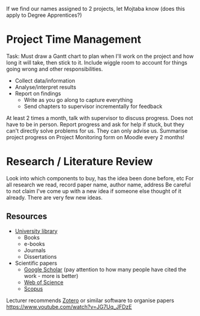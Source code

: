 If we find our names assigned to 2 projects, let Mojtaba know (does this apply to Degree Apprentices?)

# Project Time Management
Task: Must draw a Gantt chart to plan when I'll work on the project and how long it will take, then stick to it. Include wiggle room to account for things going wrong and other responsibilities.

- Collect data/information
- Analyse/interpret results
- Report on findings
	- Write as you go along to capture everything
	- Send chapters to supervisor incrementally for feedback

At least 2 times a month, talk with supervisor to discuss progress. Does not have to be in person. Report progress and ask for help if stuck, but they can't directly solve problems for us. They can only advise us.
Summarise project progress on Project Monitoring form on Moodle every 2 months!

# Research / Literature Review
Look into which components to buy, has the idea been done before, etc
For all research we read, record paper name, author name, address
Be careful to not claim I've come up with a new idea if someone else thought of it already. There are very few new ideas.

## Resources
- [University library](https://library.port.ac.uk/search-library-resources)
	- Books
	- e-books
	- Journals
	- Dissertations
- Scientific papers
	- [Google Scholar](https://scholar.google.com) (pay attention to how many people have cited the work - more is better)
	- [Web of Science](https://www.webofscience.com/wos/woscc/smart-search)
	- [Scopus](https://www.scopus.com/pages/home)

Lecturer recommends [Zotero](https://www.zotero.org) or similar software to organise papers
https://www.youtube.com/watch?v=JG7Uq_JFDzE
